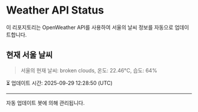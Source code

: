 
# Weather API Status

이 리포지토리는 OpenWeather API를 사용하여 서울의 날씨 정보를 자동으로 업데이트합니다.

## 현재 서울 날씨
> 서울의 현재 날씨: broken clouds, 온도: 22.46°C, 습도: 64%

⏳ 업데이트 시간: 2025-09-29 12:28:50 (UTC)

---
자동 업데이트 봇에 의해 관리됩니다.
